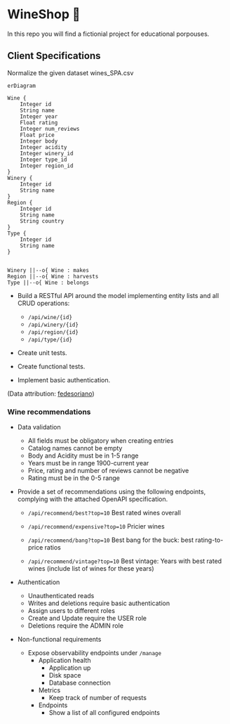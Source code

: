 # WineShop 🍷
In this repo you will find a fictionial project for educational porpouses.
## Client Specifications
 Normalize the given dataset wines_SPA.csv

```mermaid
erDiagram

Wine {
    Integer id
    String name
    Integer year
    Float rating
    Integer num_reviews
    Float price
    Integer body
    Integer acidity
    Integer winery_id
    Integer type_id
    Integer region_id
}
Winery {
    Integer id
    String name
}
Region {
    Integer id
    String name
    String country
}
Type {
    Integer id
    String name
}


Winery ||--o{ Wine : makes
Region ||--o{ Wine : harvests
Type ||--o{ Wine : belongs
```

* Build a RESTful API around the model implementing entity lists and all CRUD operations:

    * `/api/wine/{id}`
    * `/api/winery/{id}`
    * `/api/region/{id}`
    * `/api/type/{id}`

* Create unit tests.

* Create functional tests.

* Implement basic authentication.


(Data attribution: [fedesoriano](https://www.kaggle.com/fedesoriano))

### Wine recommendations

* Data validation
  * All fields must be obligatory when creating entries
  * Catalog names cannot be empty
  * Body and Acidity must be in 1-5 range
  * Years must be in range 1900-current year
  * Price, rating and number of reviews cannot be negative
  * Rating must be in the 0-5 range

* Provide a set of recommendations using the following endpoints, complying with the attached OpenAPI specification.    


  * `/api/recommend/best?top=10`
    Best rated wines overall

  * `/api/recommend/expensive?top=10`
    Pricier wines

  * `/api/recommend/bang?top=10`
    Best bang for the buck: best rating-to-price ratios

  * `/api/recommend/vintage?top=10`
    Best vintage: Years with best rated wines (include list of wines for these years)


* Authentication
  * Unauthenticated reads
  * Writes and deletions require basic authentication
  * Assign users to different roles
  * Create and Update require the USER role
  * Deletions require the ADMIN role

* Non-functional requirements
  * Expose observability endpoints under `/manage`
    * Application health
      * Application up
      * Disk space
      * Database connection
    * Metrics
      * Keep track of number of requests
    * Endpoints
      * Show a list of all configured endpoints
